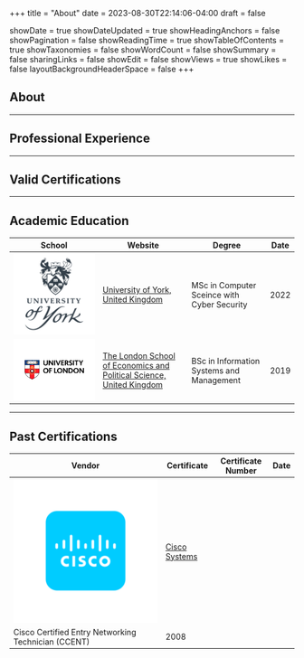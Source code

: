 +++
title = "About"
date = 2023-08-30T22:14:06-04:00
draft = false 

showDate = true
showDateUpdated = true
showHeadingAnchors = false
showPagination = false
showReadingTime = true
showTableOfContents = true
showTaxonomies = false 
showWordCount = false
showSummary = false
sharingLinks = false
showEdit = false
showViews = true
showLikes = false
layoutBackgroundHeaderSpace = false
+++
## About 

---

## Professional Experience  

---
## Valid Certifications 

---

## Academic Education
<table>
    <thead>
        <tr>
            <th>School</th>
            <th>Website</th>
            <th>Degree</th>
            <th>Date</th>
        </tr>
    </thead>
    <tbody>
        <tr>
            <td><img class="customEntitityLogo" style="background-color:transparent"  src="uoy.png"/></td>
            <td><a href="https://www.york.ac.uk/" target="_blank">University of York, United Kingdom</a></td>
            <td>MSc in Computer Sceince with Cyber Security</td>
            <td>2022</td>
        </tr>
        <tr>
            <td><img class="customEntitityLogo" style="background-color:transparent" src="uol.png"/></td>
            <td><a href="https://www.london.ac.uk" target="_blank">The London School of Economics and Political Science, United Kingdom</a></td>
            <td>BSc in Information Systems and Management</td>
            <td>2019</td>
        </tr>
    </tbody>
</table>

---

## Past Certifications 

<table>
    <thead>
        <tr>
            <th>Vendor</th>
            <th>Certificate</th>
            <th>Certificate Number</th>
            <th>Date</th>
        </tr>
    </thead>
    <tbody>
        <tr>
            <td><img class="customEntitityLogo" style="background-color:transparent"  src="cisco.png"/></td>
            <td><a href="https://www.cisco.com/" target="_blank">Cisco Systems</a></td>   
        </tr>
        <tr>
            <td>Cisco Certified Entry Networking Technician (CCENT) </td>
            <td>2008</td>
        </tr>
    </tbody>
</table>